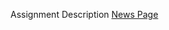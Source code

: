 Assignment Description
[News Page]("https://docs.google.com/document/d/1YVfrnuiuwqIbiLiB9grt3XxxvYDEBs4HWzhD0cJWpMQ/edit?usp=sharing")